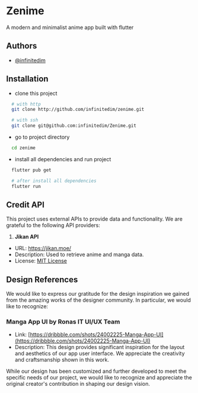 
# Zenime

A modern and minimalist anime app built with flutter

## Authors

- [@infinitedim](https://www.github.com/infinitedim)

## Installation

- clone this project

```bash
  # with http
  git clone http://github.com/infinitedim/zenime.git

  # with ssh
  git clone git@github.com:infinitedim/Zenime.git 
```

- go to project directory

```bash
  cd zenime
```

- install all dependencies and run project

```bash
  flutter pub get

  # after install all dependencies
  flutter run
```

## Credit API

This project uses external APIs to provide data and functionality. We are grateful to the following API providers:

1. **Jikan API**

- URL: <https://jikan.moe/>
- Description: Used to retrieve anime and manga data.
- License: [MIT License](https://github.com/jikan-me/jikan-rest/blob/master/LICENSE)

## Design References

We would like to express our gratitude for the design inspiration we gained from the amazing works of the designer community. In particular, we would like to recognize:

### **Manga App UI by Ronas IT UI/UX Team**

- Link: [https://dribbble.com/shots/24002225-Manga-App-UI](https://dribbble.com/shots/24002225-Manga-App-UI)
- Description: This design provides significant inspiration for the layout and aesthetics of our app user interface. We appreciate the creativity and craftsmanship shown in this work.

<!-- ### **Sidebar concept by Anima Agrawal**

- Link: [https://dribbble.com/shots/17266183-Sidebar-Concept](https://dribbble.com/shots/17266183-Sidebar-Concept)
- Description: This design provides significant inspiration for the layout and aesthetics of our app user interface. We appreciate the creativity and craftsmanship shown in this work. -->

While our design has been customized and further developed to meet the specific needs of our project, we would like to recognize and appreciate the original creator's contribution in shaping our design vision.
